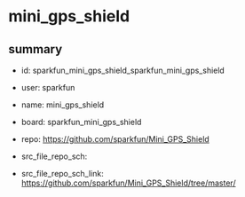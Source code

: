 # mini_gps_shield
 
## summary 
* id: sparkfun_mini_gps_shield_sparkfun_mini_gps_shield
* user: sparkfun
* name: mini_gps_shield
* board: sparkfun_mini_gps_shield
* repo: https://github.com/sparkfun/Mini_GPS_Shield



* src_file_repo_sch: 
* src_file_repo_sch_link: https://github.com/sparkfun/Mini_GPS_Shield/tree/master/






